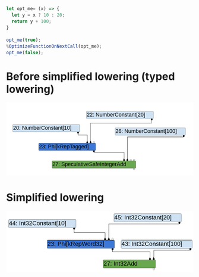 ```javascript
let opt_me= (x) => {
  let y = x ? 10 : 20;
  return y + 100;
}

opt_me(true);
%OptimizeFunctionOnNextCall(opt_me);
opt_me(false);
```

# Before simplified lowering (typed lowering)

![graph](speculativesafeintegeradd_typed_lowering.png)

# Simplified lowering

![graph](int32add_simplified_lowering.png)
